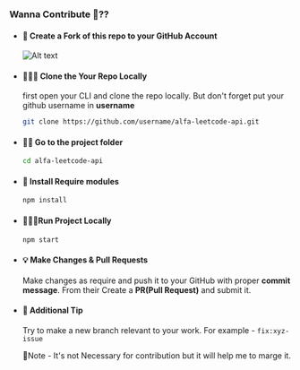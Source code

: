 ### Wanna Contribute 🤔??

- #### 🍴 Create a Fork of this repo to your GitHub Account

  ![Alt text](./public/demo/contribute.png)

- #### 🧑🏽‍💻 Clone the Your Repo Locally

  first open your CLI and clone the repo locally. But don't forget put your github username in **username**

  ```bash
  git clone https://github.com/username/alfa-leetcode-api.git
  ```

- #### 👋🏽 Go to the project folder

  ```bash
  cd alfa-leetcode-api
  ```

- #### 🚀 Install Require modules

  ```bash
  npm install
  ```

- #### 🏃🏽‍♂️Run Project Locally

  ```bash
  npm start
  ```

- #### 💡 Make Changes & Pull Requests

  Make changes as require and push it to your GitHub with proper **commit message**. From their Create a **PR(Pull Request)** and submit it.

- #### 📌 Additional Tip

  Try to make a new branch relevant to your work. For example - `fix:xyz-issue`

  📝Note - It's not Necessary for contribution but it will help me to marge it.

#

